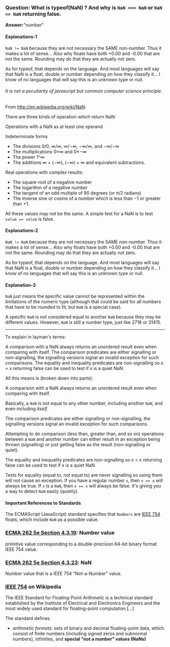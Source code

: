 ### Question: What is typeof(NaN) ? And why is `NaN === NaN` or `NaN == NaN` returning false.

**Answer:**"number"

#### Explanations-1

`NaN != NaN` because they are not necessary the SAME non-number. Thus it makes a lot of sense...
Also why floats have both +0.00 and -0.00 that are not the same. Rounding may do that they are actually not zero.

As for typeof, that depends on the language. And most languages will say that NaN is a float, double or number depending on how they classify it... I know of no languages that will say this is an unknown type or null.

###### It is not a peculiarity of javascript but common computer science principle.

From http://en.wikipedia.org/wiki/NaN:

There are three kinds of operation which return NaN:

Operations with a NaN as at least one operand

Indeterminate forms

- The divisions 0/0, ∞/∞, ∞/−∞, −∞/∞, and −∞/−∞
- The multiplications 0×∞ and 0×−∞
- The power 1^∞
- The additions ∞ + (−∞), (−∞) + ∞ and equivalent subtractions.

Real operations with complex results:

- The square root of a negative number
- The logarithm of a negative number
- The tangent of an odd multiple of 90 degrees (or π/2 radians)
- The inverse sine or cosine of a number which is less than −1 or
  greater than +1.

All these values may not be the same. A simple test for a NaN is to test `value == value` is false.

#### Explanations-2

`NaN != NaN` because they are not necessary the SAME non-number. Thus it makes a lot of sense...
Also why floats have both +0.00 and -0.00 that are not the same. Rounding may do that they are actually not zero.

As for typeof, that depends on the language. And most languages will say that NaN is a float, double or number depending on how they classify it... I know of no languages that will say this is an unknown type or null.

#### Explanation-3

`NaN` just means the specific value cannot be represented within the limitations of the numeric type (although that could be said for all numbers that have to be rounded to fit, but `NaN` is a special case).

A specific `NaN` is not considered equal to another `NaN` because they may be different values. However, `NaN` is still a number type, just like 2718 or 31415.

---

To explain in layman's terms:

A comparison with a NaN always returns an unordered result even when comparing with itself. The comparison predicates are either signalling or non-signalling, the signalling versions signal an invalid exception for such comparisons. The equality and inequality predicates are non-signalling so x = x returning false can be used to test if x is a quiet NaN.

All this means is (broken down into parts):

A comparison with a NaN always returns an unordered result even when comparing with itself.

Basically, a `NaN` is not equal to any other number, including another `NaN`, and even including _itself_.

The comparison predicates are either signalling or non-signalling, the signalling versions signal an invalid exception for such comparisons.

Attempting to do comparison (less than, greater than, and so on) operations between a `NaN` and another number can either result in an exception being thrown (signalling) or just getting false as the result (non-signalling or quiet).

The equality and inequality predicates are non-signalling so x = x returning false can be used to test if x is a quiet NaN.

Tests for equality (equal to, not equal to) are never signalling so using them will not cause an exception. If you have a regular number `x`, then `x == x` will always be true. If `x` is a `NaN`, then `x == x` will always be false. It's giving you a way to detect `NaN` easily (quietly).

#### Important References to Standards

The ECMAScript (JavaScript) standard specifies that `Numbers` are [IEEE 754](http://en.wikipedia.org/wiki/IEEE_754) floats, which include `NaN` as a possible value.

### [ECMA 262 5e Section 4.3.19](http://ecma262-5.com/ELS5_Section_4.htm#Section_4.3.19): Number value

primitive value corresponding to a double-precision 64-bit binary format IEEE 754 value.

### [ECMA 262 5e Section 4.3.23](http://ecma262-5.com/ELS5_Section_4.htm#Section_4.3.23): NaN

Number value that is a IEEE 754 "Not-a-Number" value.

### [IEEE 754](http://en.wikipedia.org/wiki/IEEE_754) on Wikipedia

The IEEE Standard for Floating-Point Arithmetic is a technical standard established by the Institute of Electrical and Electronics Engineers and the most widely used standard for floating-point computation [...]

The standard defines

- _arithmetic formats_: sets of binary and decimal floating-point data, which consist of finite numbers (including signed zeros and subnormal numbers), infinities, and **special "not a number" values (NaNs)**

